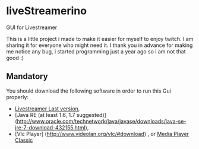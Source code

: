 liveStreamerino
===============

GUI for Livestreamer

This is a little project i made to make it easier for myself to enjoy twitch.
I am sharing it for everyone who might need it.
I thank you in advance for making me notice any bug, i started programming just a year ago so i am not that good :)

Mandatory
--------
You should download the following software in order to run this Gui properly:


* [Livestreamer Last version](https://github.com/chrippa/livestreamer/releases),
* [Java RE (at least 1.6, 1.7 suggested)] (http://www.oracle.com/technetwork/java/javase/downloads/java-se-jre-7-download-432155.html),
* [Vlc Player] (http://www.videolan.org/vlc/#download) , or [Media Player Classic](http://mpc-hc.org/downloads/)
